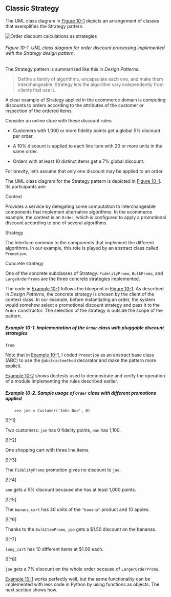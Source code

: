 ## Classic Strategy

The UML class diagram in [Figure 10-1](#strategy_uml) depicts an arrangement of classes that exemplifies the Strategy pattern.

![Order discount calculations as strategies](assets/flpy_1001.png)

###### Figure 10-1. UML class diagram for order discount processing implemented with the Strategy design pattern.

The Strategy pattern is summarized like this in _Design Patterns_:

> Define a family of algorithms, encapsulate each one, and make them interchangeable. Strategy lets the algorithm vary independently from clients that use it.

A clear example of Strategy applied in the ecommerce domain is computing discounts to orders according to the attributes of the customer or inspection of the ordered items.

Consider an online store with these discount rules:

- Customers with 1,000 or more fidelity points get a global 5% discount per order.
    
- A 10% discount is applied to each line item with 20 or more units in the same order.
    
- Orders with at least 10 distinct items get a 7% global discount.
    

For brevity, let’s assume that only one discount may be applied to an order.

The UML class diagram for the Strategy pattern is depicted in [Figure 10-1](#strategy_uml). Its participants are:

Context

Provides a service by delegating some computation to interchangeable components that implement alternative algorithms. In the ecommerce example, the context is an `Order`, which is configured to apply a promotional discount according to one of several algorithms.

Strategy

The interface common to the components that implement the different algorithms. In our example, this role is played by an abstract class called `Promotion`.

Concrete strategy

One of the concrete subclasses of Strategy. `FidelityPromo`, `BulkPromo`, and `LargeOrderPromo` are the three concrete strategies implemented.

The code in [Example 10-1](#ex_classic_strategy) follows the blueprint in [Figure 10-1](#strategy_uml). As described in _Design Patterns_, the concrete strategy is chosen by the client of the context class. In our example, before instantiating an order, the system would somehow select a promotional discount strategy and pass it to the `Order` constructor. The selection of the strategy is outside the scope of the pattern.

##### Example 10-1. Implementation of the `Order` class with pluggable discount strategies

```
from
```

Note that in [Example 10-1](#ex_classic_strategy), I coded `Promotion` as an abstract base class (ABC) to use the `@abstractmethod` decorator and make the pattern more explicit.

[Example 10-2](#ex_classic_strategy_tests) shows doctests used to demonstrate and verify the operation of a module implementing the rules described earlier.

##### Example 10-2. Sample usage of `Order` class with different promotions applied

```
    >>> joe = Customer('John Doe', 0)  
```

[![^1]

Two customers: `joe` has 0 fidelity points, `ann` has 1,100.

[![^2]

One shopping cart with three line items.

[![^3]

The `FidelityPromo` promotion gives no discount to `joe`.

[![^4]

`ann` gets a 5% discount because she has at least 1,000 points.

[![^5]

The `banana_cart` has 30 units of the `"banana"` product and 10 apples.

[![^6]

Thanks to the `BulkItemPromo`, `joe` gets a $1.50 discount on the bananas.

[![^7]

`long_cart` has 10 different items at $1.00 each.

[![^8]

`joe` gets a 7% discount on the whole order because of `LargerOrderPromo`.

[Example 10-1](#ex_classic_strategy) works perfectly well, but the same functionality can be implemented with less code in Python by using functions as objects. The next section shows how.